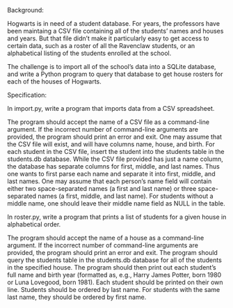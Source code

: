 Background:

Hogwarts is in need of a student database. For years, the professors have been maintaing a CSV file containing all of the students’ names and houses and years. But that file didn’t make it particularly easy to get access to certain data, such as a roster of all the Ravenclaw students, or an alphabetical listing of the students enrolled at the school.

The challenge is to import all of the school’s data into a SQLite database, and write a Python program to query that database to get house rosters for each of the houses of Hogwarts.

Specification:

In import.py, write a program that imports data from a CSV spreadsheet.

The program should accept the name of a CSV file as a command-line argument.
If the incorrect number of command-line arguments are provided, the program should print an error and exit.
One may assume that the CSV file will exist, and will have columns name, house, and birth.
For each student in the CSV file, insert the student into the students table in the students.db database.
While the CSV file provided has just a name column, the database has separate columns for first, middle, and last names. Thus one wants to first parse each name and separate it into first, middle, and last names. One may assume that each person’s name field will contain either two space-separated names (a first and last name) or three space-separated names (a first, middle, and last name). For students without a middle name, one should leave their middle name field as NULL in the table.

In roster.py, write a program that prints a list of students for a given house in alphabetical order.

The program should accept the name of a house as a command-line argument.
If the incorrect number of command-line arguments are provided, the program should print an error and exit.
The program should query the students table in the students.db database for all of the students in the specified house.
The program should then print out each student’s full name and birth year (formatted as, e.g., Harry James Potter, born 1980 or Luna Lovegood, born 1981).
Each student should be printed on their own line.
Students should be ordered by last name. For students with the same last name, they should be ordered by first name.
